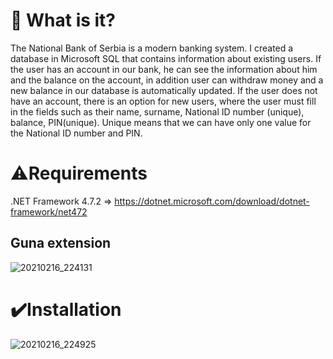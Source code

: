 # 📔 What is it?

The National Bank of Serbia is a modern banking system. I created a database in Microsoft SQL that contains information about existing users. If the user has an account 
in our bank, he can see the information about him and the balance on the account, in addition user can withdraw money and a new balance in our database is
automatically updated. If the user does not have an account, there is an option for new users, where the user must fill in the fields such as their name,
surname, National ID number (unique), balance, PIN(unique). Unique means that we can have only one value for the National ID number and PIN.

# ⚠️Requirements

.NET Framework 4.7.2 => https://dotnet.microsoft.com/download/dotnet-framework/net472
##   Guna extension
![20210216_224131](https://user-images.githubusercontent.com/68865498/108125065-39b65780-70a8-11eb-86a0-574a4a31a8c6.gif)


# ✔️Installation

![20210216_224925](https://user-images.githubusercontent.com/68865498/108125800-48e9d500-70a9-11eb-9883-5425c5b8f395.gif)

